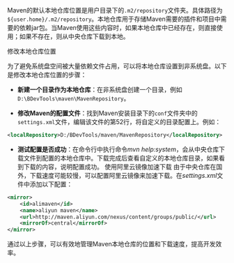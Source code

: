 Maven的默认本地仓库位置是用户目录下的`.m2/repository`文件夹。具体路径为`${user.home}/.m2/repository`。本地仓库用于存储Maven需要的插件和项目中需要的依赖jar包。当Maven使用这些内容时，如果本地仓库中已经存在，则直接使用；如果不存在，则从中央仓库下载到本地。

修改本地仓库位置

为了避免系统盘空间被大量依赖文件占用，可以将本地仓库设置到非系统盘。以下是修改本地仓库位置的步骤：

- **新建一个目录作为本地仓库**：在非系统盘创建一个目录，例如`D:\BDevTools\maven\MavenRepository`。

- **修改Maven的配置文件**：找到Maven安装目录下的`conf`文件夹中的`settings.xml`文件，编辑该文件的第52行，将自定义的目录配置上。例如：

```xml
<localRepository>D:/BDevTools/maven/MavenRepository</localRepository>
```

- **测试配置是否成功**：在命令行中执行命令*mvn help:system*，会从中央仓库下载文件到配置的本地仓库中。下载完成后查看自定义的本地仓库目录，如果看到下载的内容，说明配置成功。
使用阿里云镜像加速下载
由于中央仓库在国外，下载速度可能较慢，可以配置阿里云镜像来加速下载。在*settings.xml*文件中添加以下配置：

```xml
<mirror>
    <id>alimaven</id>
    <name>aliyun maven</name>
    <url>http://maven.aliyun.com/nexus/content/groups/public/</url>
    <mirrorOf>central</mirrorOf>
</mirror>
```

通过以上步骤，可以有效地管理Maven本地仓库的位置和下载速度，提高开发效率。